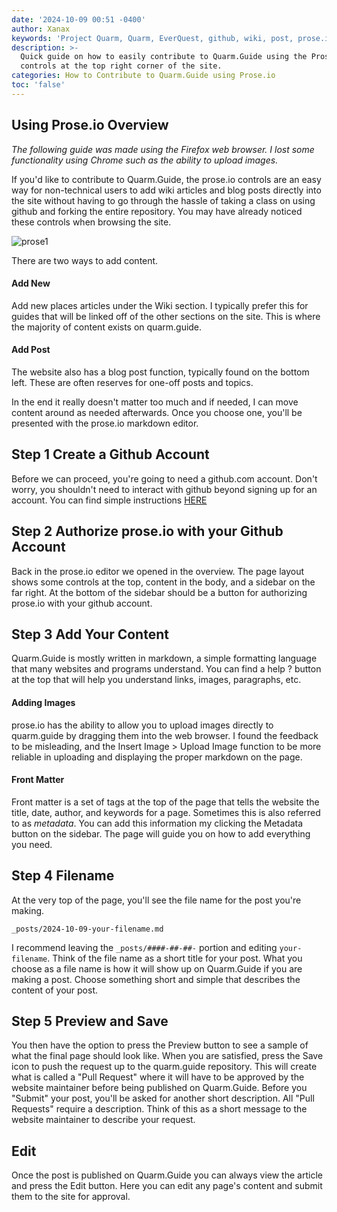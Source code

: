 ```yaml
---
date: '2024-10-09 00:51 -0400'
author: Xanax
keywords: 'Project Quarm, Quarm, EverQuest, github, wiki, post, prose.io'
description: >-
  Quick guide on how to easily contribute to Quarm.Guide using the Prose.io
  controls at the top right corner of the site.
categories: How to Contribute to Quarm.Guide using Prose.io
toc: 'false'
---
```

## Using Prose.io Overview

_The following guide was made using the Firefox web browser. I lost some functionality using Chrome such as the ability to upload images._

If you'd like to contribute to Quarm.Guide, the prose.io controls are an easy way for non-technical users to add wiki articles and blog posts directly into the site without having to go through the hassle of taking a class on using github and forking the entire repository. You may have already noticed these controls when browsing the site. 

![prose1]({{site.baseurl}}/assets/images/prosio.png)

There are two ways to add content.

#### Add New

Add new places articles under the Wiki section. I typically prefer this for guides that will be linked off of the other sections on the site. This is where the majority of content exists on quarm.guide.

#### Add Post

The website also has a blog post function, typically found on the bottom left. These are often reserves for one-off posts and topics. 

In the end it really doesn't matter too much and if needed, I can move content around as needed afterwards. Once you choose one, you'll be presented with the prose.io markdown editor. 

## Step 1 Create a Github Account

Before we can proceed, you're going to need a github.com account. Don't worry, you shouldn't need to interact with github beyond signing up for an account. You can find simple instructions [HERE](https://docs.github.com/en/get-started/start-your-journey/creating-an-account-on-github)

## Step 2 Authorize prose.io with your Github Account

Back in the prose.io editor we opened in the overview. The page layout shows some controls at the top, content in the body, and a sidebar on the far right. At the bottom of the sidebar should be a button for authorizing prose.io with your github account. 

## Step 3 Add Your Content

Quarm.Guide is mostly written in markdown, a simple formatting language that many websites and programs understand. You can find a help ? button at the top that will help you understand links, images, paragraphs, etc. 

#### Adding Images

prose.io has the ability to allow you to upload images directly to quarm.guide by dragging them into the web browser. I found the feedback to be misleading, and the Insert Image > Upload Image function to be more reliable in uploading and displaying the proper markdown on the page.  

#### Front Matter

Front matter is a set of tags at the top of the page that tells the website the title, date, author, and keywords for a page. Sometimes this is also referred to as _metadata_. You can add this information my clicking the Metadata button on the sidebar. The page will guide you on how to add everything you need.

## Step 4 Filename

At the very top of the page, you'll see the file name for the post you're making. 

`_posts/2024-10-09-your-filename.md`

I recommend leaving the `_posts/####-##-##-` portion and editing `your-filename`. Think of the file name as a short title for your post. What you choose as a file name is how it will show up on Quarm.Guide if you are making a post. Choose something short and simple that describes the content of your post.

## Step 5 Preview and Save

You then have the option to press the Preview button to see a sample of what the final page should look like. When you are satisfied, press the Save icon to push the request up to the quarm.guide repository. This will create what is called a "Pull Request" where it will have to be approved by the website maintainer before being published on Quarm.Guide. Before you "Submit" your post, you'll be asked for another short description. All "Pull Requests" require a description. Think of this as a short message to the website maintainer to describe your request. 

## Edit

Once the post is published on Quarm.Guide you can always view the article and press the Edit button. Here you can edit any page's content and submit them to the site for approval.
